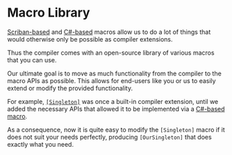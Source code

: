 # Macro Library

[Scriban-based](../macros/scriban-based/index.md) and [C#-based](../macros/csharp-based/index.md) macros allow us to do a lot of things that would otherwise only be possible as compiler extensions.

Thus the compiler comes with an open-source library of various macros that you can use.

Our ultimate goal is to move as much functionality from the compiler to the macro APIs as possible. This allows for end-users like you or us to easily extend or modify the provided functionality.

For example, [`[Singleton]`](./general/singleton.md) was once a built-in compiler extension, until we added the necessary APIs that allowed it to be implemented via a [C#-based macro](../macros/csharp-based/index.md).

As a consequence, now it is quite easy to modify the `[Singleton]` macro if it does not suit your needs perfectly, producing `[OurSingleton]` that does exactly what you need.